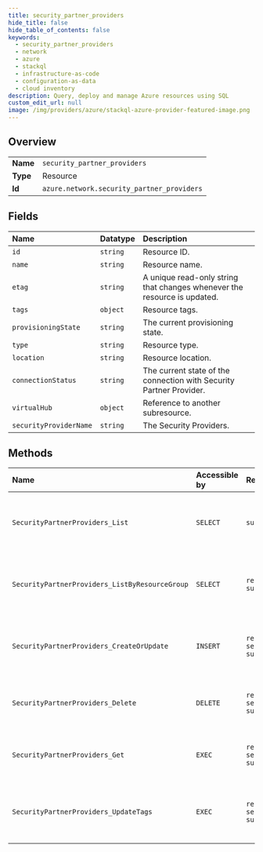 ```yaml
---
title: security_partner_providers
hide_title: false
hide_table_of_contents: false
keywords:
  - security_partner_providers
  - network
  - azure    
  - stackql
  - infrastructure-as-code
  - configuration-as-data
  - cloud inventory
description: Query, deploy and manage Azure resources using SQL
custom_edit_url: null
image: /img/providers/azure/stackql-azure-provider-featured-image.png
---
```

  
    

## Overview
<table><tbody>
<tr><td><b>Name</b></td><td><code>security_partner_providers</code></td></tr>
<tr><td><b>Type</b></td><td>Resource</td></tr>
<tr><td><b>Id</b></td><td><code>azure.network.security_partner_providers</code></td></tr>
</tbody></table>

## Fields
| Name | Datatype | Description |
|:-----|:---------|:------------|
| `id` | `string` | Resource ID. |
| `name` | `string` | Resource name. |
| `etag` | `string` | A unique read-only string that changes whenever the resource is updated. |
| `tags` | `object` | Resource tags. |
| `provisioningState` | `string` | The current provisioning state. |
| `type` | `string` | Resource type. |
| `location` | `string` | Resource location. |
| `connectionStatus` | `string` | The current state of the connection with Security Partner Provider. |
| `virtualHub` | `object` | Reference to another subresource. |
| `securityProviderName` | `string` | The Security Providers. |
## Methods
| Name | Accessible by | Required Params | Description |
|:-----|:--------------|:----------------|:------------|
| `SecurityPartnerProviders_List` | `SELECT` | `subscriptionId` | Gets all the Security Partner Providers in a subscription. |
| `SecurityPartnerProviders_ListByResourceGroup` | `SELECT` | `resourceGroupName, subscriptionId` | Lists all Security Partner Providers in a resource group. |
| `SecurityPartnerProviders_CreateOrUpdate` | `INSERT` | `resourceGroupName, securityPartnerProviderName, subscriptionId` | Creates or updates the specified Security Partner Provider. |
| `SecurityPartnerProviders_Delete` | `DELETE` | `resourceGroupName, securityPartnerProviderName, subscriptionId` | Deletes the specified Security Partner Provider. |
| `SecurityPartnerProviders_Get` | `EXEC` | `resourceGroupName, securityPartnerProviderName, subscriptionId` | Gets the specified Security Partner Provider. |
| `SecurityPartnerProviders_UpdateTags` | `EXEC` | `resourceGroupName, securityPartnerProviderName, subscriptionId` | Updates tags of a Security Partner Provider resource. |
